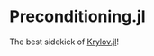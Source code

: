 # Preconditioning.jl

The best sidekick of [Krylov.jl](https://github.com/JuliaSmoothOptimizers/Krylov.jl)!

